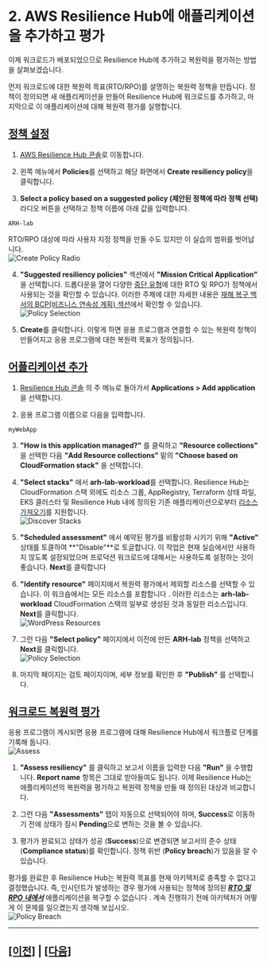 # 2. AWS Resilience Hub에 애플리케이션을 추가하고 평가

이제 워크로드가 배포되었으므로 Resilience Hub에 추가하고 복원력을 평가하는 방법을 살펴보겠습니다.

먼저 워크로드에 대한 복원력
목표(RTO/RPO)를 설명하는 복원력 정책을 만듭니다. 정책이 정의되면 새 애플리케이션을 만들어 Resilience Hub에 워크로드를 추가하고, 마지막으로 이 애플리케이션에 대해 복원력 평가를 실행합니다.

## [정책 설정](https://catalog.workshops.aws/aws-resilience-hub-lab/en-US/prepare-and-protect/2-add-app-to-arh#setting-up-the-policy)

1.  [AWS Resilience Hub 콘솔](https://console.aws.amazon.com/resiliencehub/home)로 이동합니다.

2.  왼쪽 메뉴에서 **Policies**를 선택하고 해당 화면에서 **Create resiliency policy**을 클릭합니다.

3.  **Select a policy based on a suggested policy (제안된 정책에 따라 정책 선택)** 라디오 버튼을 선택하고 정책 이름에 아래 값을 입력합니다.   
```
ARH-lab
```
RTO/RPO 대상에 따라 사용자 지정 정책을 만들 수도 있지만 이 실습의 범위를 벗어납니다.<br>
![Create Policy Radio](../images/lab1/createPolicyRadio.png)

4.  **"Suggested resiliency policies"** 섹션에서 **"Mission Critical Application"** 을 선택합니다. 드롭다운을 열어 다양한 [중단 유형](https://docs.aws.amazon.com/resilience-hub/latest/userguide/concepts-terms.html#disruption)에 대한 RTO 및 RPO가 정책에서 사용되는 것을 확인할 수 있습니다. 이러한 주제에 대한 자세한 내용은 [재해 복구 백서의 BCP(비즈니스 연속성 계획) 섹션](https://docs.aws.amazon.com/whitepapers/latest/disaster-recovery-workloads-on-aws/business-continuity-plan-bcp.html)에서 확인할 수 있습니다.<br>
![Policy Selection](../images/lab1/suggestedResiliencyPolicies.png)

5.  **Create**를 클릭합니다. 이렇게 하면 응용 프로그램과 연결할 수 있는 복원력 정책이 만들어지고 응용 프로그램에 대한 복원력 목표가 정의됩니다.

## [어플리케이션 추가](https://catalog.workshops.aws/aws-resilience-hub-lab/en-US/prepare-and-protect/2-add-app-to-arh#adding-the-application)

1.  [Resilience Hub 콘솔](https://console.aws.amazon.com/resiliencehub/) 의 주 메뉴로 돌아가서 **Applications > Add application**을 선택합니다.

2.  응용 프로그램 이름으로 다음을 입력합니다.
```
myWebApp
```

3.  **"How is this application managed?"** 를 클릭하고 **"Resource collections"** 을 선택한 다음 **"Add Resource collections"** 밑의 **"Choose based on CloudFormation stack"** 을 선택합니다.

4.  **"Select stacks"** 에서 **arh-lab-workload**를 선택합니다. Resilience Hub는 CloudFormation 스택 외에도 리소스 그룹, AppRegistry, Terraform 상태 파일, EKS 클러스터 및 Resilience Hub 내에 정의된 기존 애플리케이션으로부터 [리소스 가져오기](https://docs.aws.amazon.com/resilience-hub/latest/userguide/discover-structure.html)를 지원합니다.<br>
![Discover Stacks](../images/lab1/DiscoverApplication.png)

5.  **"Scheduled assessment"** 에서 예약된 평가를 비활성화 시키기 위해 **"Active"** 상태를 토클하여 **"Disable"**로 토글합니다. 이 작업은 현재 실습에서만 사용하지 않도록 설정되었으며 프로덕션 워크로드에 대해서는 사용하도록 설정하는 것이 좋습니다. **Next**를 클릭합니다

6.  **"Identify resource"** 페이지에서 복원력 평가에서 제외할 리소스를 선택할 수 있습니다. 이 워크숍에서는 모든 리소스를 포함합니다 . 이러한 리소스는 **arh-lab-workload** CloudFormation 스택의 일부로 생성된 것과 동일한 리소스입니다. **Next**를 클릭합니다.<br>
![WordPress Resources](../images/lab1/IdentifyResources.png)

7.  그런 다음 **"Select policy"** 페이지에서 이전에 만든 **ARH-lab** 정책을 선택하고 **Next**를 클릭합니다.<br>
![Policy Selection](../images/lab1/SelectPolicy.png)

8.  마지막 페이지는 검토 페이지이며, 세부 정보를 확인한 후 **"Publish"** 를 선택합니다.

## [워크로드 복원력 평가](https://catalog.workshops.aws/aws-resilience-hub-lab/en-US/prepare-and-protect/2-add-app-to-arh#assessing-workload-resilience)

응용 프로그램이 게시되면 응용 프로그램에 대해 Resilience Hub에서 워크플로 단계를 기록해 둡니다.<br>
![Assess](../images/lab1/Assess.png)

1.  **"Assess resiliency"** 를 클릭하고 보고서 이름을 입력한 다음 **"Run"** 을 수행합니다. **Report name** 항목은 그대로 받아들여도 됩니다. 이제 Resilience Hub는 애플리케이션의 복원력을 평가하고 복원력 정책을 만들 때 정의된 대상과 비교합니다.

2.  그런 다음 **"Assessments"** 탭이 자동으로 선택되어야 하며, **Success**로 이동하기 전에 상태가 잠시 **Pending**으로 변하는 것을 볼 수 있습니다.

3.  평가가 완료되고 상태가 성공 (**Success**)으로 변경되면 보고서의 준수 상태 (**Compliance status**)를 확인합니다. 정책 위반 (**Policy breach**)가 있음을 알 수 있습니다.

평가를 완료한 후 Resilience Hub는 복원력 목표를 현재 아키텍처로 충족할 수 없다고 결정했습니다. 즉, 인시던트가 발생하는 경우 평가에 사용되는 정책에 정의된 <u>***RTO 및 RPO 내에서***</u> 애플리케이션을 복구할 수 없습니다 .
계속 진행하기 전에 아키텍처가 어떻게 이 문제를 일으켰는지 생각해 보십시오.<br>
![Policy Breach](../images/lab1/PolicyBreach-Lab1-Step2.png)

<hr>

## [[이전]](./1-Deploy-the-Workload.md) | [[다음]](./3-Resilience-Findings-and-Recommendations.md)

